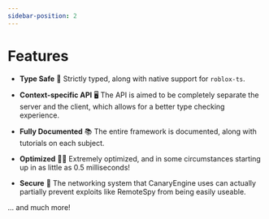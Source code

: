 ```yaml
---
sidebar-position: 2
---
```


# Features

* **Type Safe** 🦺
Strictly typed, along with native support for `roblox-ts`.

* **Context-specific API** 🖥️
The API is aimed to be completely separate the server and the client, which allows for a better type checking experience.

* **Fully Documented** 📚
The entire framework is documented, along with tutorials on each subject.

* **Optimized** 🏃‍♀️
Extremely optimized, and in some circumstances starting up in as little as 0.5 milliseconds!

* **Secure** 🔐
The networking system that CanaryEngine uses can actually partially prevent exploits like RemoteSpy from being easily useable.

... and much more!